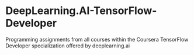 # DeepLearning.AI-TensorFlow-Developer
Programming assignments from all courses within the Coursera TensorFlow Developer specialization offered by deeplearning.ai
